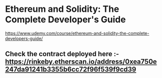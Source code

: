 # Ethereum and Solidity: The Complete Developer's Guide
https://www.udemy.com/course/ethereum-and-solidity-the-complete-developers-guide/

## Check the contract deployed here :- https://rinkeby.etherscan.io/address/0xea750e247da91241b3355b6cc72f96f539f9cd39
